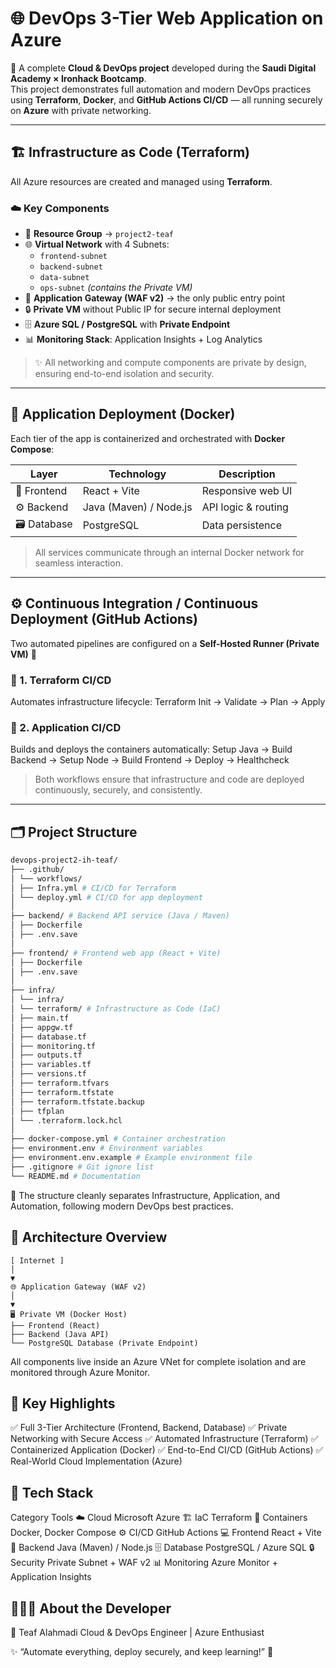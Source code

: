 # 🌐 DevOps 3-Tier Web Application on Azure

🚀 A complete **Cloud & DevOps project** developed during the **Saudi Digital Academy × Ironhack Bootcamp**.  
This project demonstrates full automation and modern DevOps practices using **Terraform**, **Docker**, and **GitHub Actions CI/CD** — all running securely on **Azure** with private networking.

---

## 🏗️ Infrastructure as Code (Terraform)
All Azure resources are created and managed using **Terraform**.

### ☁️ Key Components
- 🧱 **Resource Group** → `project2-teaf`
- 🌐 **Virtual Network** with 4 Subnets:
  - `frontend-subnet`
  - `backend-subnet`
  - `data-subnet`
  - `ops-subnet` *(contains the Private VM)*
- 🧩 **Application Gateway (WAF v2)** → the only public entry point  
- 🔒 **Private VM** without Public IP for secure internal deployment  
- 🗄️ **Azure SQL / PostgreSQL** with **Private Endpoint**
- 📊 **Monitoring Stack**: Application Insights + Log Analytics

> ✨ All networking and compute components are private by design, ensuring end-to-end isolation and security.

---

## 🐳 Application Deployment (Docker)

Each tier of the app is containerized and orchestrated with **Docker Compose**:

| Layer | Technology | Description |
|-------|-------------|-------------|
| 🎨 Frontend | React + Vite | Responsive web UI |
| ⚙️ Backend | Java (Maven) / Node.js | API logic & routing |
| 🗃️ Database | PostgreSQL | Data persistence |

> All services communicate through an internal Docker network for seamless interaction.

---

## ⚙️ Continuous Integration / Continuous Deployment (GitHub Actions)

Two automated pipelines are configured on a **Self-Hosted Runner (Private VM)** 🧠

### 🧩 1. Terraform CI/CD
Automates infrastructure lifecycle:
Terraform Init → Validate → Plan → Apply


### 🚀 2. Application CI/CD
Builds and deploys the containers automatically:
Setup Java → Build Backend → Setup Node → Build Frontend → Deploy → Healthcheck


> Both workflows ensure that infrastructure and code are deployed continuously, securely, and consistently.

---

## 🗂️ Project Structure

```bash
devops-project2-ih-teaf/
├── .github/
│ └── workflows/
│ ├── Infra.yml # CI/CD for Terraform
│ └── deploy.yml # CI/CD for app deployment
│
├── backend/ # Backend API service (Java / Maven)
│ ├── Dockerfile
│ ├── .env.save
│
├── frontend/ # Frontend web app (React + Vite)
│ ├── Dockerfile
│ ├── .env.save
│
├── infra/
│ └── infra/
│ └── terraform/ # Infrastructure as Code (IaC)
│ ├── main.tf
│ ├── appgw.tf
│ ├── database.tf
│ ├── monitoring.tf
│ ├── outputs.tf
│ ├── variables.tf
│ ├── versions.tf
│ ├── terraform.tfvars
│ ├── terraform.tfstate
│ ├── terraform.tfstate.backup
│ ├── tfplan
│ └── .terraform.lock.hcl
│
├── docker-compose.yml # Container orchestration
├── environment.env # Environment variables
├── environment.env.example # Example environment file
├── .gitignore # Git ignore list
└── README.md # Documentation
```

🧭 The structure cleanly separates Infrastructure, Application, and Automation,
following modern DevOps best practices.

## 📸 Architecture Overview

```text
[ Internet ]
│
▼
🌐 Application Gateway (WAF v2)
│
▼
🖥️ Private VM (Docker Host)
├── Frontend (React)
├── Backend (Java API)
└── PostgreSQL Database (Private Endpoint)
```

All components live inside an Azure VNet for complete isolation
and are monitored through Azure Monitor.

## 🌟 Key Highlights

✅ Full 3-Tier Architecture (Frontend, Backend, Database)
✅ Private Networking with Secure Access
✅ Automated Infrastructure (Terraform)
✅ Containerized Application (Docker)
✅ End-to-End CI/CD (GitHub Actions)
✅ Real-World Cloud Implementation (Azure)

## 🧠 Tech Stack
Category           	Tools
☁️ Cloud        	Microsoft Azure
🏗️ IaC	          Terraform
🐳 Containers   	Docker, Docker Compose
⚙️ CI/CD	        GitHub Actions
💻 Frontend      	React + Vite
🔧 Backend	      Java (Maven) / Node.js
🗄️ Database     	PostgreSQL / Azure SQL
🔒 Security	      Private Subnet + WAF v2
📊 Monitoring   	Azure Monitor + Application Insights

## 👩🏻‍💻 About the Developer
👤 Teaf Alahmadi
Cloud & DevOps Engineer | Azure Enthusiast

✨ “Automate everything, deploy securely, and keep learning!” 🚀


